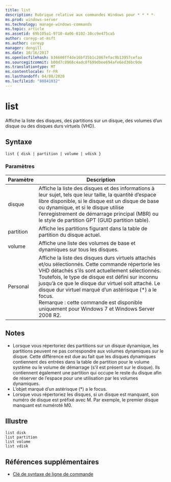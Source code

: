 ```yaml
---
title: list
description: Rubrique relative aux commandes Windows pour * * * *-
ms.prod: windows-server
ms.technology: manage-windows-commands
ms.topic: article
ms.assetid: 69b105a1-9710-4a06-8102-38cc9e475ca5
author: coreyp-at-msft
ms.author: coreyp
manager: dongill
ms.date: 10/16/2017
ms.openlocfilehash: b36600ff4de16bf35b1c2067efac9b13957cefaa
ms.sourcegitcommit: b00d7c8968c4adc8f699dbee694afe6ed36bc9de
ms.translationtype: MT
ms.contentlocale: fr-FR
ms.lasthandoff: 04/08/2020
ms.locfileid: "80841032"
---
```

# <a name="list"></a>list



Affiche la liste des disques, des partitions sur un disque, des volumes d’un disque ou des disques durs virtuels (VHD).

## <a name="syntax"></a>Syntaxe

```
list { disk | partition | volume | vdisk }
```

### <a name="parameters"></a>Paramètres

|Paramètre|Description|
|---------|-----------|
|disque|Affiche la liste des disques et des informations à leur sujet, tels que leur taille, la quantité d’espace libre disponible, si le disque est un disque de base ou dynamique, et si le disque utilise l’enregistrement de démarrage principal (MBR) ou le style de partition GPT (GUID partition table).|
|partition|Affiche les partitions figurant dans la table de partition du disque actuel.|
|volume|Affiche une liste des volumes de base et dynamiques sur tous les disques.|
|Personal|Affiche la liste des disques durs virtuels attachés et/ou sélectionnés. Cette commande répertorie les VHD détachés s’ils sont actuellement sélectionnés. Toutefois, le type de disque est défini sur inconnu jusqu’à ce que le disque dur virtuel soit attaché. Le disque dur virtuel marqué d’un astérisque (*) a le focus.</br>Remarque : cette commande est disponible uniquement pour Windows 7 et Windows Server 2008 R2.|

## <a name="remarks"></a>Notes

-   Lorsque vous répertoriez des partitions sur un disque dynamique, les partitions peuvent ne pas correspondre aux volumes dynamiques sur le disque. Cette différence est due au fait que les disques dynamiques contiennent des entrées dans la table de partition pour le volume système ou le volume de démarrage (s’il est présent sur le disque). Ils contiennent également une partition qui occupe le reste du disque afin de réserver de l’espace pour une utilisation par les volumes dynamiques.
-   L’objet marqué d’un astérisque (*) a le focus.
-   Lorsque vous répertoriez les disques, si un disque est manquant, son numéro de disque est préfixé avec M. Par exemple, le premier disque manquant est numéroté M0.

## <a name="examples"></a><a name=BKMK_examples></a>Illustre

```
list disk
list partition
list volume
list vdisk
```

## <a name="additional-references"></a>Références supplémentaires

- [Clé de syntaxe de ligne de commande](command-line-syntax-key.md)

